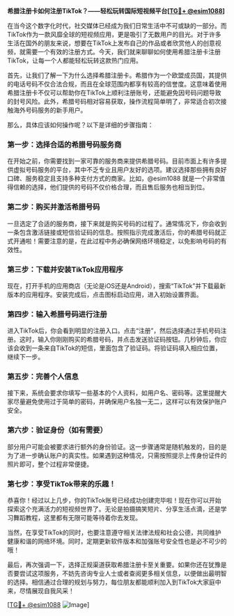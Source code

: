 **希腊注册卡如何注册TikTok？——轻松玩转国际短视频平台[[TG💪+ @esim1088](https://t.me/s/esim1088)]**

在当今这个数字化时代，社交媒体已经成为我们日常生活中不可或缺的一部分。而TikTok作为一款风靡全球的短视频应用，更是吸引了无数用户的目光。对于许多生活在国外的朋友来说，想要在TikTok上发布自己的作品或者欣赏他人的创意视频，就需要一个有效的注册方式。今天，我们就来聊聊如何使用希腊注册卡注册TikTok，让每一个人都能轻松玩转这款热门应用。

首先，让我们了解一下为什么选择希腊注册卡。希腊作为一个欧盟成员国，其提供的电话号码不仅合法合规，而且在全球范围内都享有较高的信誉度。这意味着使用希腊注册卡不仅可以帮助你在TikTok上顺利注册账号，还能避免因号码问题导致的封号风险。此外，希腊号码相对容易获取，操作流程简单明了，非常适合初次接触海外号码服务的新手用户。

那么，具体应该如何操作呢？以下是详细的步骤指南：

### **第一步：选择合适的希腊号码服务商**
在开始之前，你需要找到一家可靠的服务商来提供希腊号码。目前市面上有许多提供虚拟号码服务的平台，其中不乏专业且用户友好的选项。建议选择那些拥有良好口碑、服务稳定且支持多种支付方式的商家。比如，@esim1088 就是一个非常值得信赖的选择，他们提供的号码不仅价格合理，而且售后服务也相当到位。

### **第二步：购买并激活希腊号码**
一旦选定了合适的服务商，接下来就是购买号码的过程了。通常情况下，你会收到一条包含激活链接或短信验证码的信息。按照指示完成激活后，你的希腊号码就正式开通啦！需要注意的是，在此过程中务必确保网络环境稳定，以免影响号码的有效性。

### **第三步：下载并安装TikTok应用程序**
现在，打开手机的应用商店（无论是iOS还是Android），搜索“TikTok”并下载最新版本的应用程序。安装完成后，点击图标启动应用，进入初始设置界面。

### **第四步：输入希腊号码进行注册**
进入TikTok后，你会看到明显的注册入口。点击“注册”，然后选择通过手机号码注册。这时，输入你刚刚购买的希腊号码，并点击发送验证码按钮。几秒钟后，你应该会收到一条来自TikTok的短信，里面包含了验证码。将验证码填入相应位置，继续下一步。

### **第五步：完善个人信息**
接下来，系统会要求你填写一些基本的个人资料，如用户名、密码等。这里提醒大家尽量避免使用过于简单的密码，并确保用户名独一无二，这样可以有效保护账户安全。

### **第六步：验证身份（如有需要）**
部分用户可能会被要求进行额外的身份验证。这一步骤通常是随机触发的，目的是为了进一步确认账户的真实性。如果遇到这种情况，只需按照提示上传身份证件的照片即可，整个过程非常便捷。

### **第七步：享受TikTok带来的乐趣！**
恭喜你！经过以上几步，你的TikTok账号已经成功创建完毕啦！现在你可以开始探索这个充满活力的短视频世界了。无论是拍摄搞笑短片、分享生活点滴，还是学习舞蹈教程，这里都有无限可能等待着你去发现。

当然，在享受TikTok的同时，也要注意遵守相关法律法规和社会公德，共同维护健康和谐的网络环境。同时，定期更新软件版本和加强账号安全性也是必不可少的哦！

最后，再次强调一下，选择正规渠道获取希腊注册卡至关重要。如果你还在犹豫是否要尝试这项服务，不妨先咨询专业人士或者查阅更多相关信息，以便做出最明智的选择。相信通过合理的规划与努力，每位朋友都能顺利加入到TikTok大家庭中来，尽情展现自我风采！

[[TG💪+ @esim1088](https://t.me/s/esim1088) ![Image](https://i.postimg.cc/4NQfJmqS/Snipaste-2025-05-13-00-14-12.png)]